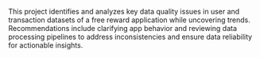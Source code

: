 This project identifies and analyzes key data quality issues in user and transaction datasets of a free reward application while uncovering trends.
Recommendations include clarifying app behavior and reviewing data processing pipelines to address inconsistencies and ensure data reliability for actionable insights.
